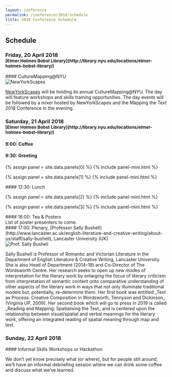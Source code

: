 ```yaml
---
layout: conference
permalink: /conference/2018/schedule
title: 2018 Conference Schedule
---
```


## Schedule

<h3>Friday, 20 April 2018<br />
<small>[Elmer Holmes Bobst Library](http://library.nyu.edu/locations/elmer-holmes-bobst-library/)</small> </h3>

<div class="row">
<div class="col-12">
#### CultureMapping@NYU
</div></div>
<div class="row mb-3">
<div class="col-3">

<img src="https://i.imgur.com/Z9ByYGF.png" class="img-thumbnail" alt="NewYorkScapes" />

</div> 
<div class="col-9">


[NewYorkScapes](http://newyorkscapes.org) will be holding its annual CultureMapping@NYU. The day will feature workshops and skills
training opportunities. The day events will be followed by a mixer hosted by
NewYorkScapes and the Mapping the Text 2018 Conference in the evening.

</div></div>

<h3>Saturday, 21 April 2018 <br />
<small>[Elmer Holmes Bobst Library](http://library.nyu.edu/locations/elmer-holmes-bobst-library/)</small></h3>

<div class="row">
<div class="col-12">

#### 9:00: Coffee

</div></div>
<div class="row">
<div class="col-12">

#### 9:30: Greeting

</div></div>
{% assign panel = site.data.panels[0] %}
{% include panel-mini.html %}

{% assign panel = site.data.panels[1] %}
{% include panel-mini.html %}

<div class="row">
<div class="col-12">
#### 12:30: Lunch
</div></div>

{% assign panel = site.data.panels[2] %}
{% include panel-mini.html %}

{% assign panel = site.data.panels[3] %}
{% include panel-mini.html %}

<div class="row">
<div class="col-12">
#### 16:00: Tea & Posters
</div></div>
<div class="row mb-3">
<div class="col-3">
</div> 
<div class="col-9">
List of poster presenters to come.
</div></div>

<div class="row">
<div class="col-12">
#### 17:00: Plenary, [Professor Sally Bushell](http://www.lancaster.ac.uk/english-literature-and-creative-writing/about-us/staff/sally-bushell), Lancaster University (UK)
</div></div>
<div class="row mb-3">
<div class="col-3">
<img src="https://i.imgur.com/pf6RDw3.jpg" class="img-thumbnail" alt="Prof. Sally Bushell" />
</div> 
<div class="col-9">
<p class="small">Sally Bushell is Professor of Romantic and Victorian Literature in the Department of English Literature & Creative Writing, Lancaster University. She is also Head of Department (2014–18) and Co-Director of The Wordsworth Centre. Her research seeks to open up new modes of interpretation for the literary
work by enlarging the focus of literary criticism from interpretation of
semantic content onto comparative understanding of other aspects of the
literary work in ways that not only illuminate traditional models but,
potentially, re-determine them.  Her first book was entitled _Text as Process:
Creative Composition in Wordsworth, Tennyson and Dickinson_ (Virginia UP, 2009). 
Her second book which will go to press in 2019 is called _Reading and Mapping:
Spatialising the Text_ and is centered upon the relationship between
visual/spatial and verbal meanings for the literary work, offering an
integrated reading of spatial meaning through map and text. </p>


<!-- She is also -->
<!-- interested in future ways of reading and spatializing literature through the -->
<!-- digital medium and is PI on a major (£900,000) AHRC project: “Creating a -->
<!-- Chronotopic Ground for the Mapping of Literary Texts” (2017-2020) which -->
<!-- enables the generation of a map or spatial visualization out of the text -->
<!-- itself for any work of literature (with or without real-world correspondence) -->
<!-- and adapts gaming platforms to create new ways of reading literature in -->
<!-- digital space that combine text and image in an iterative way. -->

</div></div>

### Sunday, 22 April 2018

<div class="row">
<div class="col-12">
#### Informal Skills Workshops or Hackathon
</div></div>
<div class="row mb-3">
<div class="col-3"></div>
<div class="col-9">

We don’t yet know precisely what (or where), but for people still around,
we’ll have an informal debriefing session where we can drink some coffee and
discuss what we’ve learned.

</div></div>

